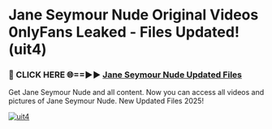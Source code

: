 # Jane Seymour Nude Original Videos 0nlyFans Leaked - Files Updated! (uit4)

<h3>🔴 CLICK HERE 🌐==►► <a href="https://tinyurl.com/52m3yx9h" rel="nofollow">Jane Seymour Nude Updated Files</a></h3>

Get Jane Seymour Nude and all content. Now you can access all videos and pictures of Jane Seymour Nude. New Updated Files 2025!

[![uit4](https://i.imgur.com/TnHtlc8.gif)](https://tinyurl.com/52m3yx9h)
